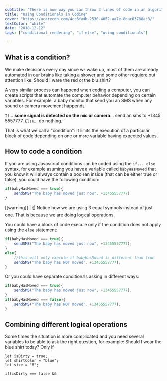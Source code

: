```yaml
---
subtitle: "There is now way you can throw 3 lines of code in an algorithm without have to include a conditional. It's time to guide the computer on how to make decisions!"
title: "Using Conditionals in Coding"
cover: "https://ucarecdn.com/4cc6fa0b-2530-4052-aa7e-8dac03788ac3/"
textColor: "white"
date: "2018-12-12"
tags: ["conditional rendering", "if else", "using conditionals"]

---
```


## What is a condition?

We make decisions every day since we wake up, most of them are already automated in our brains like taking a shower and some other requiere out attention like: Should I ware the red or the blu shirt?

A very similar process can happend when coding a computer, you can create scripts that automate the computer behavior depending on certain variables. For example: a baby monitor that send you an SMS when any sound or camera movement happends.

`If`... **some signal is detected on the mic or camera**... send an sms to +1345 5557777.
`Else`... do nothing.

That is what we call a "condition": It limits the execution of a particular block of code depending on one or more variable having expected values.

## How to code a condition

If you are using Javascript conditions can be coded using the `if... else` syntax, for example asuming you have a variable called `babyHasMoved` that you know it will always contain a boolean inside (that can be either true or false), you could have the following condition:
```js
if(babyHasMoved === true){
	sendSMS("The baby has moved just now", +13455557777)
}
```  
[[warning]]
| :point_up: Notice how we are using 3 equal symbols instead of just one. That is because we are doing logical operations. 

You could have a block of code execute only if the condition does not apply using the `else` statement:
```js
if(babyHasMoved === true){
	sendSMS("The baby has moved just now", +13455557777);
}
else{
	//this will only execute if babyHasMoved is different than true 
	sendSMS("The baby has NOT moved", +13455557777);
}
``` 

Or you could have separate conditionals asking in different ways:
```js
if(babyHasMoved === true){
	sendSMS("The baby has moved just now", +13455557777);
}
if(babyHasMoved === false){
	sendSMS("The baby has NOT moved", +13455557777);
}
```

## Combining different logical operations

Some times the situation is more complicated and you need several variables to be able to ask the right question, for example: Should I wear the blue shirt today? Only if 

```
let isDirty = true;
let shirtColor = "blue";
let size = "M";

if(isDirty === false && 
```
<!--stackedit_data:
eyJoaXN0b3J5IjpbLTU4MzcyODUwNSwyMDk4ODY3Mjc4LDEyMz
g2OTAxNDYsLTE2MzUwNDcyOTMsLTEyMjcyNjYzNzAsNzMwOTk4
MTE2XX0=
-->
